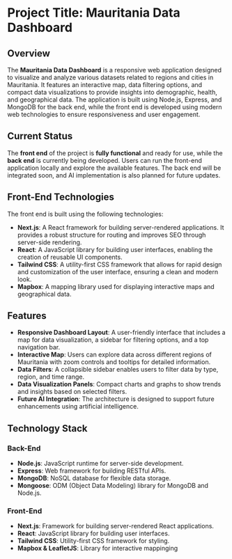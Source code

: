 # Project Title: Mauritania Data Dashboard

## Overview

The **Mauritania Data Dashboard** is a responsive web application designed to visualize and analyze various datasets related to regions and cities in Mauritania. It features an interactive map, data filtering options, and compact data visualizations to provide insights into demographic, health, and geographical data. The application is built using Node.js, Express, and MongoDB for the back end, while the front end is developed using modern web technologies to ensure responsiveness and user engagement.

## Current Status

The **front end** of the project is **fully functional** and ready for use, while the **back end** is currently being developed. Users can run the front-end application locally and explore the available features. The back end will be integrated soon, and AI implementation is also planned for future updates.

## Front-End Technologies

The front end is built using the following technologies:

- **Next.js**: A React framework for building server-rendered applications. It provides a robust structure for routing and improves SEO through server-side rendering.
- **React**: A JavaScript library for building user interfaces, enabling the creation of reusable UI components.
- **Tailwind CSS**: A utility-first CSS framework that allows for rapid design and customization of the user interface, ensuring a clean and modern look.
- **Mapbox**: A mapping library used for displaying interactive maps and geographical data.

## Features

- **Responsive Dashboard Layout**: A user-friendly interface that includes a map for data visualization, a sidebar for filtering options, and a top navigation bar.
- **Interactive Map**: Users can explore data across different regions of Mauritania with zoom controls and tooltips for detailed information.
- **Data Filters**: A collapsible sidebar enables users to filter data by type, region, and time range.
- **Data Visualization Panels**: Compact charts and graphs to show trends and insights based on selected filters.
- **Future AI Integration**: The architecture is designed to support future enhancements using artificial intelligence.

## Technology Stack

### Back-End

- **Node.js**: JavaScript runtime for server-side development.
- **Express**: Web framework for building RESTful APIs.
- **MongoDB**: NoSQL database for flexible data storage.
- **Mongoose**: ODM (Object Data Modeling) library for MongoDB and Node.js.

### Front-End

- **Next.js**: Framework for building server-rendered React applications.
- **React**: JavaScript library for building user interfaces.
- **Tailwind CSS**: Utility-first CSS framework for styling.
- **Mapbox & LeafletJS**: Library for interactive mappinging 
